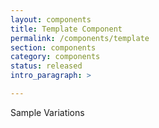 ```yaml
---
layout: components
title: Template Component
permalink: /components/template
section: components
category: components
status: released
intro_paragraph: >

---
```


Sample Variations
